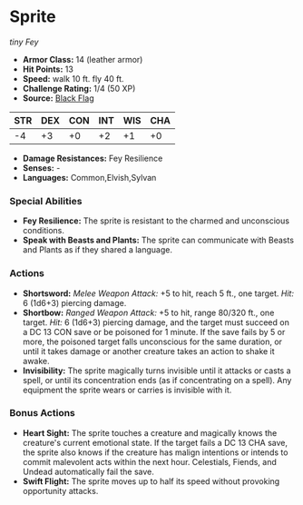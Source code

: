 # Sprite

*tiny* *Fey*

- **Armor Class:** 14 (leather armor)
- **Hit Points:** 13 
- **Speed:** walk 10 ft. fly 40 ft.
- **Challenge Rating:** 1/4 (50 XP)
- **Source:** [Black Flag](https://koboldpress.com/kpstore/product/tovrpg-pg-mv/)

| STR | DEX | CON | INT | WIS | CHA |
| --- | --- | --- | --- | --- | --- |
| -4 | +3 | +0 | +2 | +1 | +0 |

- **Damage Resistances:** Fey Resilience
- **Senses:** -
- **Languages:** Common,Elvish,Sylvan

### Special Abilities

- **Fey Resilience:** The sprite is resistant to the charmed and unconscious conditions.
- **Speak with Beasts and Plants:** The sprite can communicate with Beasts and Plants as if they shared a language.

### Actions

- **Shortsword:** _Melee Weapon Attack:_ +5 to hit, reach 5 ft., one target. _Hit:_ 6 (1d6+3) piercing damage.
- **Shortbow:** _Ranged Weapon Attack:_ +5 to hit, range 80/320 ft., one target. _Hit:_ 6 (1d6+3) piercing damage, and the target must succeed on a DC 13 CON save or be poisoned for 1 minute. If the save fails by 5 or more, the poisoned target falls unconscious for the same duration, or until it takes damage or another creature takes an action to shake it awake.
- **Invisibility:** The sprite magically turns invisible until it attacks or casts a spell, or until its concentration ends (as if concentrating on a spell). Any equipment the sprite wears or carries is invisible with it.

### Bonus Actions

- **Heart Sight:** The sprite touches a creature and magically knows the creature's current emotional state. If the target fails a DC 13 CHA save, the sprite also knows if the creature has malign intentions or intends to commit malevolent acts within the next hour. Celestials, Fiends, and Undead automatically fail the save.
- **Swift Flight:** The sprite moves up to half its speed without provoking opportunity attacks.
